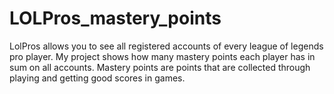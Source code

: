 # LOLPros_mastery_points
LolPros allows you to see all registered accounts of every league of legends pro player. My project shows how many mastery points each player has in sum on all accounts. Mastery points are points that are collected through playing and getting good scores in games.

